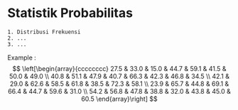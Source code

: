 # Statistik Probabilitas
```
1. Distribusi Frekuensi
2. ...
3. ...
```
Example :
$$
\left[\begin{array}{cccccccc}
27.5 & 33.0 & 15.0 & 44.7 & 59.1 & 41.5 & 50.0 & 49.0 \\
40.8 & 51.1 & 47.9 & 40.7 & 66.3 & 42.3 & 46.8 & 34.5 \\
42.1 & 29.0 & 62.6 & 58.5 & 61.8 & 38.5 & 72.3 & 58.1 \\
23.9 & 65.7 & 44.8 & 69.1 & 66.4 & 44.7 & 59.6 & 31.0 \\
54.2 & 56.8 & 47.8 & 38.8 & 32.0 & 43.8 & 45.0 & 60.5
\end{array}\right]
$$
